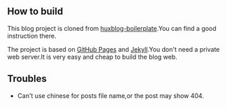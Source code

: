 ## How to build
This blog project is cloned from [huxblog-boilerplate](https://github.com/Huxpro/huxblog-boilerplate).You can find a good instruction there.

The project is based on <a href="https://pages.github.com/">GitHub Pages</a> and <a href="http://jekyll.com.cn/">Jekyll</a>.You don't need a private web server.It is very easy and cheap to build the blog web.

## Troubles

- Can't use chinese for posts file name,or the post may show 404.

